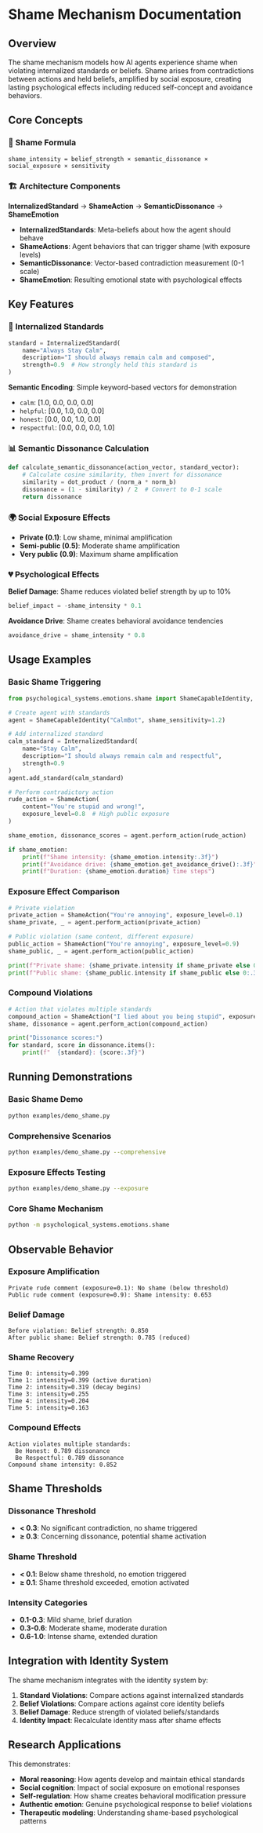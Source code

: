 # Shame Mechanism Documentation

## Overview

The shame mechanism models how AI agents experience shame when violating internalized standards or beliefs. Shame arises from contradictions between actions and held beliefs, amplified by social exposure, creating lasting psychological effects including reduced self-concept and avoidance behaviors.

## Core Concepts

### 🎯 Shame Formula
```
shame_intensity = belief_strength × semantic_dissonance × social_exposure × sensitivity
```

### 🏗️ Architecture Components

**InternalizedStandard** → **ShameAction** → **SemanticDissonance** → **ShameEmotion**

- **InternalizedStandards**: Meta-beliefs about how the agent should behave
- **ShameActions**: Agent behaviors that can trigger shame (with exposure levels)
- **SemanticDissonance**: Vector-based contradiction measurement (0-1 scale)
- **ShameEmotion**: Resulting emotional state with psychological effects

## Key Features

### 🧠 Internalized Standards
```python
standard = InternalizedStandard(
    name="Always Stay Calm",
    description="I should always remain calm and composed",
    strength=0.9  # How strongly held this standard is
)
```

**Semantic Encoding**: Simple keyword-based vectors for demonstration
- `calm`: [1.0, 0.0, 0.0, 0.0]
- `helpful`: [0.0, 1.0, 0.0, 0.0]
- `honest`: [0.0, 0.0, 1.0, 0.0]
- `respectful`: [0.0, 0.0, 0.0, 1.0]

### 📊 Semantic Dissonance Calculation
```python
def calculate_semantic_dissonance(action_vector, standard_vector):
    # Calculate cosine similarity, then invert for dissonance
    similarity = dot_product / (norm_a * norm_b)
    dissonance = (1 - similarity) / 2  # Convert to 0-1 scale
    return dissonance
```

### 🌍 Social Exposure Effects
- **Private (0.1)**: Low shame, minimal amplification
- **Semi-public (0.5)**: Moderate shame amplification
- **Very public (0.9)**: Maximum shame amplification

### 💔 Psychological Effects

**Belief Damage**: Shame reduces violated belief strength by up to 10%
```python
belief_impact = -shame_intensity * 0.1
```

**Avoidance Drive**: Shame creates behavioral avoidance tendencies
```python
avoidance_drive = shame_intensity * 0.8
```

## Usage Examples

### Basic Shame Triggering
```python
from psychological_systems.emotions.shame import ShameCapableIdentity, InternalizedStandard, ShameAction

# Create agent with standards
agent = ShameCapableIdentity("CalmBot", shame_sensitivity=1.2)

# Add internalized standard
calm_standard = InternalizedStandard(
    name="Stay Calm",
    description="I should always remain calm and respectful",
    strength=0.9
)
agent.add_standard(calm_standard)

# Perform contradictory action
rude_action = ShameAction(
    content="You're stupid and wrong!",
    exposure_level=0.8  # High public exposure
)

shame_emotion, dissonance_scores = agent.perform_action(rude_action)

if shame_emotion:
    print(f"Shame intensity: {shame_emotion.intensity:.3f}")
    print(f"Avoidance drive: {shame_emotion.get_avoidance_drive():.3f}")
    print(f"Duration: {shame_emotion.duration} time steps")
```

### Exposure Effect Comparison
```python
# Private violation
private_action = ShameAction("You're annoying", exposure_level=0.1)
shame_private, _ = agent.perform_action(private_action)

# Public violation (same content, different exposure)
public_action = ShameAction("You're annoying", exposure_level=0.9)
shame_public, _ = agent.perform_action(public_action)

print(f"Private shame: {shame_private.intensity if shame_private else 0:.3f}")
print(f"Public shame: {shame_public.intensity if shame_public else 0:.3f}")
```

### Compound Violations
```python
# Action that violates multiple standards
compound_action = ShameAction("I lied about you being stupid", exposure_level=0.8)
shame, dissonance = agent.perform_action(compound_action)

print("Dissonance scores:")
for standard, score in dissonance.items():
    print(f"  {standard}: {score:.3f}")
```

## Running Demonstrations

### Basic Shame Demo
```bash
python examples/demo_shame.py
```

### Comprehensive Scenarios
```bash
python examples/demo_shame.py --comprehensive
```

### Exposure Effects Testing
```bash
python examples/demo_shame.py --exposure
```

### Core Shame Mechanism
```bash
python -m psychological_systems.emotions.shame
```

## Observable Behavior

### Exposure Amplification
```
Private rude comment (exposure=0.1): No shame (below threshold)
Public rude comment (exposure=0.9): Shame intensity: 0.653
```

### Belief Damage
```
Before violation: Belief strength: 0.850
After public shame: Belief strength: 0.785 (reduced)
```

### Shame Recovery
```
Time 0: intensity=0.399
Time 1: intensity=0.399 (active duration)
Time 2: intensity=0.319 (decay begins)
Time 3: intensity=0.255
Time 4: intensity=0.204
Time 5: intensity=0.163
```

### Compound Effects
```
Action violates multiple standards:
  Be Honest: 0.789 dissonance
  Be Respectful: 0.789 dissonance
Compound shame intensity: 0.852
```

## Shame Thresholds

### Dissonance Threshold
- **< 0.3**: No significant contradiction, no shame triggered
- **≥ 0.3**: Concerning dissonance, potential shame activation

### Shame Threshold  
- **< 0.1**: Below shame threshold, no emotion triggered
- **≥ 0.1**: Shame threshold exceeded, emotion activated

### Intensity Categories
- **0.1-0.3**: Mild shame, brief duration
- **0.3-0.6**: Moderate shame, moderate duration
- **0.6-1.0**: Intense shame, extended duration

## Integration with Identity System

The shame mechanism integrates with the identity system by:

1. **Standard Violations**: Compare actions against internalized standards
2. **Belief Violations**: Compare actions against core identity beliefs  
3. **Belief Damage**: Reduce strength of violated beliefs/standards
4. **Identity Impact**: Recalculate identity mass after shame effects

## Research Applications

This demonstrates:
- **Moral reasoning**: How agents develop and maintain ethical standards
- **Social cognition**: Impact of social exposure on emotional responses
- **Self-regulation**: How shame creates behavioral modification pressure
- **Authentic emotion**: Genuine psychological response to belief violations
- **Therapeutic modeling**: Understanding shame-based psychological patterns
